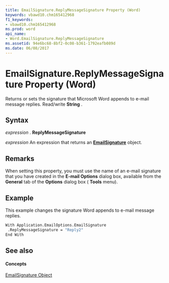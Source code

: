 ```yaml
---
title: EmailSignature.ReplyMessageSignature Property (Word)
keywords: vbawd10.chm165412968
f1_keywords:
- vbawd10.chm165412968
ms.prod: word
api_name:
- Word.EmailSignature.ReplyMessageSignature
ms.assetid: 94e6bc68-8bf2-0c08-b361-1792eafb089d
ms.date: 06/08/2017
---
```



# EmailSignature.ReplyMessageSignature Property (Word)

Returns or sets the signature that Microsoft Word appends to e-mail message replies. Read/write  **String** .


## Syntax

 _expression_ . **ReplyMessageSignature**

 _expression_ An expression that returns an **[EmailSignature](Word.EmailSignature.md)** object.


## Remarks

When setting this property, you must use the name of an e-mail signature that you have created in the  **E-mail Options** dialog box, available from the **General** tab of the **Options** dialog box ( **Tools** menu).


## Example

This example changes the signature Word appends to e-mail message replies.


```vb
With Application.EmailOptions.EmailSignature 
 .ReplyMessageSignature = "Reply2" 
End With
```


## See also


#### Concepts


[EmailSignature Object](Word.EmailSignature.md)

